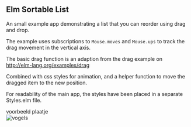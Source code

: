 ## Elm Sortable List

An small example app demonstrating a list that you can
reorder using drag and drop.

The example uses subscriptions to `Mouse.moves` and `Mouse.ups`
to track the drag movement in the vertical axis.

The basic drag function is an adaption from the drag example on  
http://elm-lang.org/examples/drag

Combined with css styles for animation,
and a helper function to move the dragged item to the new position.

For readability of the main app, the styles have been placed in 
a separate Styles.elm file. 

voorbeeld plaatje  
![vogels](/img/birds.jpg)
